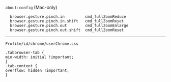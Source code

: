 `about:config` (Mac-only)
```
  browser.gesture.pinch.in         cmd_fullZoomReduce
  browser.gesture.pinch.in.shift   cmd_fullZoomReset
  browser.gesture.pinch.out        cmd_fullZoomEnlarge
  browser.gesture.pinch.out.shift  cmd_fullZoomReset
```
---
`Profile/id/chrome/userChrome.css`
```
.tabbrowser-tab {
min-width: initial !important;
}
.tab-content {
overflow: hidden !important;
}
```
